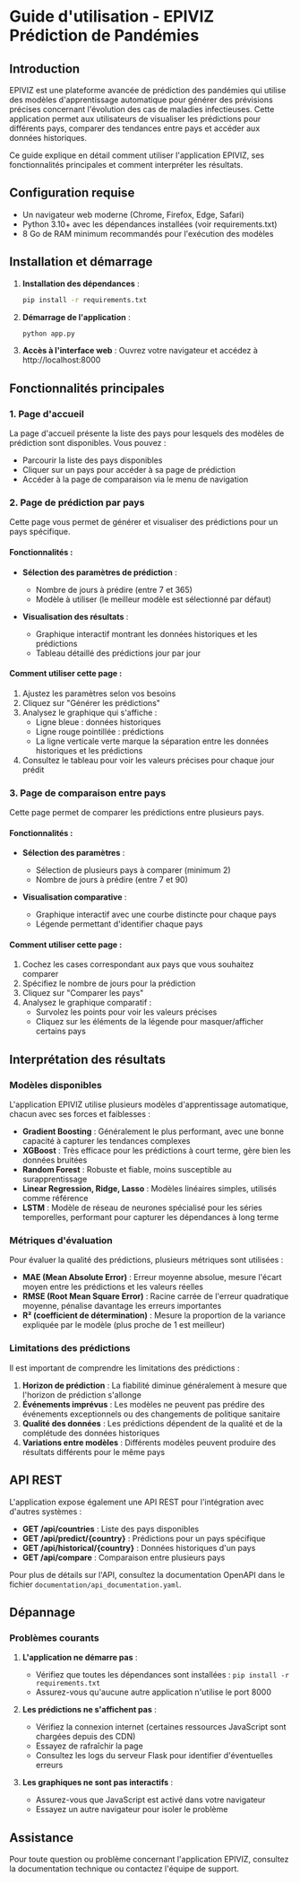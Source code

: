 # Guide d'utilisation - EPIVIZ Prédiction de Pandémies

## Introduction

EPIVIZ est une plateforme avancée de prédiction des pandémies qui utilise des modèles d'apprentissage automatique pour générer des prévisions précises concernant l'évolution des cas de maladies infectieuses. Cette application permet aux utilisateurs de visualiser les prédictions pour différents pays, comparer des tendances entre pays et accéder aux données historiques.

Ce guide explique en détail comment utiliser l'application EPIVIZ, ses fonctionnalités principales et comment interpréter les résultats.

## Configuration requise

- Un navigateur web moderne (Chrome, Firefox, Edge, Safari)
- Python 3.10+ avec les dépendances installées (voir requirements.txt)
- 8 Go de RAM minimum recommandés pour l'exécution des modèles

## Installation et démarrage

1. **Installation des dépendances** :
   ```bash
   pip install -r requirements.txt
   ```

2. **Démarrage de l'application** :
   ```bash
   python app.py
   ```

3. **Accès à l'interface web** :
   Ouvrez votre navigateur et accédez à http://localhost:8000

## Fonctionnalités principales

### 1. Page d'accueil

La page d'accueil présente la liste des pays pour lesquels des modèles de prédiction sont disponibles. Vous pouvez :

- Parcourir la liste des pays disponibles
- Cliquer sur un pays pour accéder à sa page de prédiction
- Accéder à la page de comparaison via le menu de navigation

### 2. Page de prédiction par pays

Cette page vous permet de générer et visualiser des prédictions pour un pays spécifique.

#### Fonctionnalités :

- **Sélection des paramètres de prédiction** :
  - Nombre de jours à prédire (entre 7 et 365)
  - Modèle à utiliser (le meilleur modèle est sélectionné par défaut)

- **Visualisation des résultats** :
  - Graphique interactif montrant les données historiques et les prédictions
  - Tableau détaillé des prédictions jour par jour

#### Comment utiliser cette page :

1. Ajustez les paramètres selon vos besoins
2. Cliquez sur "Générer les prédictions"
3. Analysez le graphique qui s'affiche :
   - Ligne bleue : données historiques
   - Ligne rouge pointillée : prédictions
   - La ligne verticale verte marque la séparation entre les données historiques et les prédictions
4. Consultez le tableau pour voir les valeurs précises pour chaque jour prédit

### 3. Page de comparaison entre pays

Cette page permet de comparer les prédictions entre plusieurs pays.

#### Fonctionnalités :

- **Sélection des paramètres** :
  - Sélection de plusieurs pays à comparer (minimum 2)
  - Nombre de jours à prédire (entre 7 et 90)

- **Visualisation comparative** :
  - Graphique interactif avec une courbe distincte pour chaque pays
  - Légende permettant d'identifier chaque pays

#### Comment utiliser cette page :

1. Cochez les cases correspondant aux pays que vous souhaitez comparer
2. Spécifiez le nombre de jours pour la prédiction
3. Cliquez sur "Comparer les pays"
4. Analysez le graphique comparatif :
   - Survolez les points pour voir les valeurs précises
   - Cliquez sur les éléments de la légende pour masquer/afficher certains pays

## Interprétation des résultats

### Modèles disponibles

L'application EPIVIZ utilise plusieurs modèles d'apprentissage automatique, chacun avec ses forces et faiblesses :

- **Gradient Boosting** : Généralement le plus performant, avec une bonne capacité à capturer les tendances complexes
- **XGBoost** : Très efficace pour les prédictions à court terme, gère bien les données bruitées
- **Random Forest** : Robuste et fiable, moins susceptible au surapprentissage
- **Linear Regression, Ridge, Lasso** : Modèles linéaires simples, utilisés comme référence
- **LSTM** : Modèle de réseau de neurones spécialisé pour les séries temporelles, performant pour capturer les dépendances à long terme

### Métriques d'évaluation

Pour évaluer la qualité des prédictions, plusieurs métriques sont utilisées :

- **MAE (Mean Absolute Error)** : Erreur moyenne absolue, mesure l'écart moyen entre les prédictions et les valeurs réelles
- **RMSE (Root Mean Square Error)** : Racine carrée de l'erreur quadratique moyenne, pénalise davantage les erreurs importantes
- **R² (coefficient de détermination)** : Mesure la proportion de la variance expliquée par le modèle (plus proche de 1 est meilleur)

### Limitations des prédictions

Il est important de comprendre les limitations des prédictions :

1. **Horizon de prédiction** : La fiabilité diminue généralement à mesure que l'horizon de prédiction s'allonge
2. **Événements imprévus** : Les modèles ne peuvent pas prédire des événements exceptionnels ou des changements de politique sanitaire
3. **Qualité des données** : Les prédictions dépendent de la qualité et de la complétude des données historiques
4. **Variations entre modèles** : Différents modèles peuvent produire des résultats différents pour le même pays

## API REST

L'application expose également une API REST pour l'intégration avec d'autres systèmes :

- **GET /api/countries** : Liste des pays disponibles
- **GET /api/predict/{country}** : Prédictions pour un pays spécifique
- **GET /api/historical/{country}** : Données historiques d'un pays
- **GET /api/compare** : Comparaison entre plusieurs pays

Pour plus de détails sur l'API, consultez la documentation OpenAPI dans le fichier `documentation/api_documentation.yaml`.

## Dépannage

### Problèmes courants

1. **L'application ne démarre pas** :
   - Vérifiez que toutes les dépendances sont installées : `pip install -r requirements.txt`
   - Assurez-vous qu'aucune autre application n'utilise le port 8000

2. **Les prédictions ne s'affichent pas** :
   - Vérifiez la connexion internet (certaines ressources JavaScript sont chargées depuis des CDN)
   - Essayez de rafraîchir la page
   - Consultez les logs du serveur Flask pour identifier d'éventuelles erreurs

3. **Les graphiques ne sont pas interactifs** :
   - Assurez-vous que JavaScript est activé dans votre navigateur
   - Essayez un autre navigateur pour isoler le problème

## Assistance

Pour toute question ou problème concernant l'application EPIVIZ, consultez la documentation technique ou contactez l'équipe de support.
